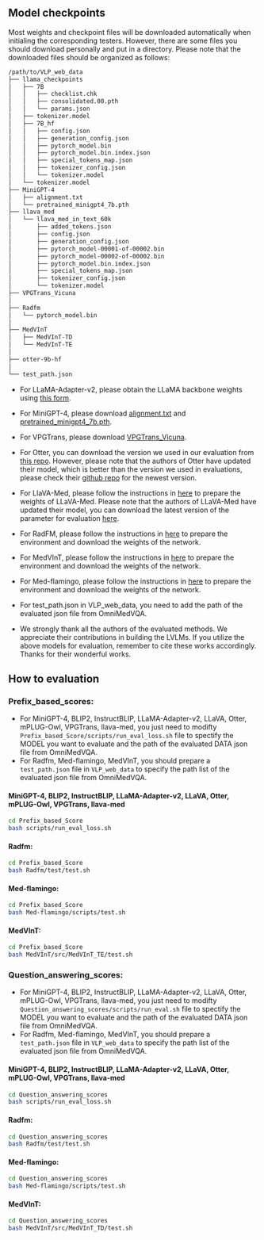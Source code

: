 ## Model checkpoints
Most weights and checkpoint files will be downloaded automatically when initialing the corresponding testers. However, there are some files you should download personally and put in a directory. Please note that the downloaded files should be organized as follows:

```bash
/path/to/VLP_web_data
├── llama_checkpoints
│   ├── 7B
│   │   ├── checklist.chk
│   │   ├── consolidated.00.pth
│   │   └── params.json
│   ├── tokenizer.model
│   ├── 7B_hf
│   │   ├── config.json
│   │   ├── generation_config.json
│   │   ├── pytorch_model.bin
│   │   ├── pytorch_model.bin.index.json
│   │   ├── special_tokens_map.json
│   │   ├── tokenizer_config.json
│   │   └── tokenizer.model
│   └── tokenizer.model
├── MiniGPT-4
│   ├── alignment.txt
│   └── pretrained_minigpt4_7b.pth
├── llava_med
│   └── llava_med_in_text_60k
│       ├── added_tokens.json
│       ├── config.json
│       ├── generation_config.json
│       ├── pytorch_model-00001-of-00002.bin
│       ├── pytorch_model-00002-of-00002.bin
│       ├── pytorch_model.bin.index.json
│       ├── special_tokens_map.json
│       ├── tokenizer_config.json
│       └── tokenizer.model
├── VPGTrans_Vicuna
│
├── Radfm
│   └── pytorch_model.bin
│
├── MedVInT
│   ├── MedVInT-TD
│   └── MedVInT-TE
│
├── otter-9b-hf
│
└── test_path.json
```

* For LLaMA-Adapter-v2, please obtain the LLaMA backbone weights using [this form](https://forms.gle/jk851eBVbX1m5TAv5).

* For MiniGPT-4, please download [alignment.txt](https://github.com/Vision-CAIR/MiniGPT-4/blob/22d8888ca2cf0aac862f537e7d22ef5830036808/prompts/alignment.txt#L3) and [pretrained_minigpt4_7b.pth](https://drive.google.com/file/d/1RY9jV0dyqLX-o38LrumkKRh6Jtaop58R/view?usp=sharing).

* For VPGTrans, please download [VPGTrans_Vicuna](https://drive.google.com/drive/folders/1YpBaEBNL-2a5DrU3h2mMtvqkkeBQaRWp?usp=sharing).

* For Otter, you can download the version we used in our evaluation from [this repo](https://huggingface.co/BellXP/otter-9b-hf). However, please note that the authors of Otter have updated their model, which is better than the version we used in evaluations, please check their [github repo](https://github.com/Luodian/Otter/tree/main) for the newest version.


* For LlaVA-Med, please follow the instructions in [here](https://github.com/microsoft/LLaVA-Med?tab=readme-ov-file#model-download) to prepare the weights of LLaVA-Med. Please note that the authors of LLaVA-Med have updated their model, you can download the latest version of the parameter for evaluation [here](xxxxx).

* For RadFM, please follow the instructions in [here](https://github.com/chaoyi-wu/RadFM) to prepare the environment and download the weights of the network.

* For MedVInT, please follow the instructions in [here](https://github.com/xiaoman-zhang/PMC-VQA/tree/master) to prepare the environment and download the weights of the network.

* For Med-flamingo, please follow the instructions in [here](https://github.com/snap-stanford/med-flamingo) to prepare the environment and download the weights of the network.

* For test_path.json in VLP_web_data, you need to add the path of the evaluated json file from OmniMedVQA.

* We strongly thank all the authors of the evaluated methods. We appreciate their contributions in building the LVLMs. If you utilize the above models for evaluation, remember to cite these works accordingly. Thanks for their wonderful works.



## How to evaluation
### Prefix_based_scores:
* For MiniGPT-4, BLIP2, InstructBLIP, LLaMA-Adapter-v2, LLaVA, Otter, mPLUG-Owl, VPGTrans, llava-med, you just need to modifty `Prefix_based_Score/scripts/run_eval_loss.sh` file to spectify the MODEL you want to evaluate and the path of the evaluated DATA json file from OmniMedVQA.
* For Radfm, Med-flamingo, MedVInT, you should prepare a `test_path.json` file in `VLP_web_data` to specify the path list of the evaluated json file from OmniMedVQA.

####  MiniGPT-4, BLIP2, InstructBLIP, LLaMA-Adapter-v2, LLaVA, Otter, mPLUG-Owl, VPGTrans, llava-med
```bash
cd Prefix_based_Score
bash scripts/run_eval_loss.sh
```
#### Radfm:
```bash
cd Prefix_based_Score
bash Radfm/test/test.sh
```
 
#### Med-flamingo:
```bash
cd Prefix_based_Score
bash Med-flamingo/scripts/test.sh
```
 
#### MedVInT:
```bash
cd Prefix_based_Score
bash MedVInT/src/MedVInT_TE/test.sh
```


### Question_answering_scores:
* For MiniGPT-4, BLIP2, InstructBLIP, LLaMA-Adapter-v2, LLaVA, Otter, mPLUG-Owl, VPGTrans, llava-med, you just need to modifty `Question_answering_scores/scripts/run_eval.sh` file to spectify the MODEL you want to evaluate and the path of the evaluated DATA json file from OmniMedVQA.
* For Radfm, Med-flamingo, MedVInT, you should prepare a `test_path.json` file in `VLP_web_data` to specify the path list of the evaluated json file from OmniMedVQA.

####  MiniGPT-4, BLIP2, InstructBLIP, LLaMA-Adapter-v2, LLaVA, Otter, mPLUG-Owl, VPGTrans, llava-med
```bash
cd Question_answering_scores
bash scripts/run_eval_loss.sh
```
#### Radfm:
```bash
cd Question_answering_scores
bash Radfm/test/test.sh
```
 
#### Med-flamingo:
```bash
cd Question_answering_scores
bash Med-flamingo/scripts/test.sh
```

#### MedVInT:
```bash
cd Question_answering_scores
bash MedVInT/src/MedVInT_TD/test.sh
```

